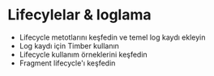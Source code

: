 # <a name="1"></a>Lifecylelar & loglama

- Lifecycle metotlarını keşfedin ve temel log kaydı ekleyin
- Log kaydı için Timber kullanın
- Lifecycle kullanım örneklerini keşfedin
- Fragment lifecycle'ı keşfedin
